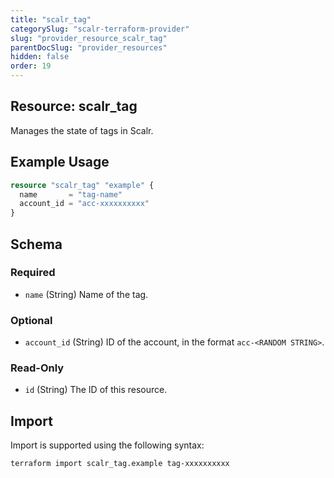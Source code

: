 ```yaml
---
title: "scalr_tag"
categorySlug: "scalr-terraform-provider"
slug: "provider_resource_scalr_tag"
parentDocSlug: "provider_resources"
hidden: false
order: 19
---
```

## Resource: scalr_tag

Manages the state of tags in Scalr.

## Example Usage

```terraform
resource "scalr_tag" "example" {
  name       = "tag-name"
  account_id = "acc-xxxxxxxxxx"
}
```

<!-- schema generated by tfplugindocs -->
## Schema

### Required

- `name` (String) Name of the tag.

### Optional

- `account_id` (String) ID of the account, in the format `acc-<RANDOM STRING>`.

### Read-Only

- `id` (String) The ID of this resource.

## Import

Import is supported using the following syntax:

```shell
terraform import scalr_tag.example tag-xxxxxxxxxx
```
